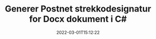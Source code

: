 ---
############################# Static ############################
layout: "auto-gen-signature"
date: 2022-03-01T15:12:22
draft: false
operation: Sign
signaturetype: Barcode
codetype: Postnet
fileformat: Docx
productName: .NET
lang: no
productCode: net
otherformats: pdf doc docx docm dot dotm dotx odt ott rtf xls xlsx xlsm xlsb csv ods ots xltx xltm ppt pptx pps ppsx odp otp potx potm pptm ppsm png jpg bmp gif tiff svg webp wmf
breadcrumb: Put  Barcode signature on Docx for C#

############################# Head ############################
head_title: "eSign Docx-dokument med Postnet strekkode i C#"
head_description: "Opprett Postnet strekkodesignatur og legg den på Docx-dokumentet med .NET ved å bruke et par linjer med kode. Bruk GroupDocs Document Signature API for å signere ulike filformater."

############################# Header ############################
title: "Generer Postnet strekkodesignatur for Docx dokument i C#"
description: "eSignér Docx-bedriftsdokumentene dine med Postnet strekkode. Generer strekkodesignatur raskt og enkelt med noen få linjer med kode for å sette opp signeringsalternativer."
bg_image: "https://cms.admin.containerize.com/templates/aspose/App_Themes/V3/images/bg/header1.png"
bg_overlay: false
button:
    enable: true

############################# SubMenu ############################
submenu:
    enable: true

    left:
        img_alt: "GroupDocs.Signature for .NET"
        image: "https://cms.admin.containerize.com/templates/groupdocs/images/product-logos/90x90-noborder/groupdocs-signature-net.png"
        product: "GroupDocs.Signature"
        platform: ".NET"



############################# About ############################
about:
    enable: true
    title: "Om GroupDocs.Signature for .NET API for strekkodesignaturer."
    content: |
        [GroupDocs.Signature for .NET](https://products.groupdocs.com/signature/net/) er et raskt og enkelt API for å administrere digitale dokumenter e-signering ved hjelp av strekkodetyper som UPCA, UPCE, EAN13, EAN14, Code39, Code39Extended, Code128, Codabar, Postnet, ISBN , ITF14 og mange andre. Kunder kan enkelt lage strekkoder som gir nødvendig tekst og legge dem på PDF, Microsoft Office Words-dokumenter, Microsoft Office Excel-arbeidsbøker, MS PowerPoint-presentasjoner, Adobe Photoshop-filer og ulike bildeformater. Strekkoder plassert i dokumenter kan oppdateres, søkes, bekreftes, slettes eller forhåndsvises enten. Dessuten støttes strekkodertilpasning.
    

############################# Steps ############################
steps:
    enable: true
    title_left: "Trinn for å signere Docx med Barcode i C#"
    content_left: |
        [GroupDocs.Signature for .NET](https://products.groupdocs.com/signature/net/) gir mulighet til å signere Docx-dokumenter med Barcode-signaturer raskt og enkelt.
        
        * Opprett en forekomst av signaturklassen som gir Docx-fil som skal signere som bane eller minnestrøm
        * Instantiate SignOptions-klassen og angi alle etterspurte data.
        * Påkall Signature.Sign()-metoden ved å sende utdatafilen Docx eller minnestrøm

    title_right: " Systemkrav"
    content_right: |
        GroupDocs.Signature for .NET støttes på alle større plattformer og operativsystemer. Før du utfører koden nedenfor, sørg for at du har følgende forutsetninger installert på systemet ditt.

        * Operativsystemer: Microsoft Windows, Linux, MacOS
        * Utviklingsmiljøer: Microsoft Visual Studio, Xamarin, MonoDevelop
        * Frameworks: .NET Framework, .NET Standard, .NET Core, Mono
        * Få den siste GroupDocs.Signature for .NET fra [Nuget](https://www.nuget.org/packages/groupdocs.signature)
         
    code: |
        ```csharp    
        
        // Set up input Docx file
        string filePath = "input.docx";
        // Set up output file
        string outputFilePath = "output.docx";

        // Instantiate Signature for input file
        using (var signature = new GroupDocs.Signature.Signature(filePath))
        {
                // create barcode option with predefined barcode text
                var options = new BarcodeSignOptions("BC12345678")
                {
                    // setup Barcode encoding type
                    EncodeType = BarcodeTypes.Postnet,

                    // set signature position
                    Left = 50,
                    Top = 50,
                    Width = 200,
                    Height = 50                                        
                };
                
                // sign Docx document
                SignResult result = signature.Sign(outputFilePath, options);
        }

        ```

############################# Demos ############################
demos:
    enable: true
    title: "Signering av Docx dokumenter med Barcode Live Demo"
    content: |
       Signer Docx-filen med forskjellige signaturer akkurat nå ved å gå til nettstedet [GroupDocs.Signature-appen](https://products.groupdocs.app/signature/family). Gratis online demo venter på deg.

        
############################# About Formats ############################
about_formats:
    enable: true
    format:
        # format loop
        - icon: "fas fa-barcode"
          title: "About Postnet Barcode"
          content: |
            POSTNET (Postal Numeric Encoding Technique) er en strekkodesymbolikk som brukes av United States Postal Service for å hjelpe til med å dirigere post.
          characterset: |
             Numeriske sifre (0-9).
          textcapacity: |
             Opptil 11 tegn.
          image: |
             iVBORw0KGgoAAAANSUhEUgAAACcAAAAjCAYAAAAXMhMjAAAAAXNSR0IArs4c6QAAAARnQU1BAACxjwv8YQUAAAAJcEhZcwAADsMAAA7DAcdvqGQAAACeSURBVFhH7c7BCkMxEELR/P9Pp1LoRrCXpi4Cbw5kIRKZtS82x52a407Ncae+HrfWer8Pyr+i/3NcQv/nuIT+z3EJ/X/Ocf9mlxuhsXZ2uREaa2eXG6Gxdna5ERprZ5cbobF2drkRGmtnlxuhsXZ2uREaa2eXG6Gxdna5ERprZ5cbobF2drkRGmtnlxuhsXZ2ubnAHHdqjjt18XF7vwDevzbHqsQWPwAAAABJRU5ErkJggg==

          link: ""

############################# More Formats ############################
more_formats:
    enable: true
    title: "Andre støttede Barcode-signaturer for C#"
    content: |
        "Du kan også signere Docx med andre signaturtyper. Vennligst se listen nedenfor."
    format: 
        
       
back_to_top:
    enable: true
---